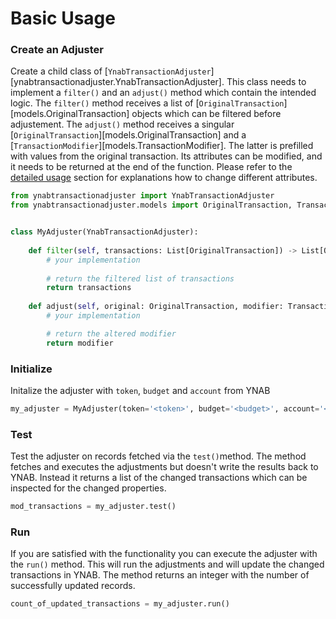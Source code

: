 # Basic Usage

### Create an Adjuster
Create a child class of [`YnabTransactionAdjuster`][ynabtransactionadjuster.YnabTransactionAdjuster].
This class needs to implement a `filter()` and an `adjust()` method which contain the intended logic. The `filter()`
method receives a list of [`OriginalTransaction`][models.OriginalTransaction] objects which can be filtered before 
adjustement. The `adjust()` method receives a singular [`OriginalTransaction`][models.OriginalTransaction] and a 
[`TransactionModifier`][models.TransactionModifier]. The latter is prefilled with values from the original transaction. 
Its attributes can be modified, and it needs to be returned at the end of the function. 
Please refer to the [detailed usage](detailed_usage.md) section for explanations how to change different attributes.
```py
from ynabtransactionadjuster import YnabTransactionAdjuster
from ynabtransactionadjuster.models import OriginalTransaction, TransactionModifier


class MyAdjuster(YnabTransactionAdjuster):
    
    def filter(self, transactions: List[OriginalTransaction]) -> List[OriginalTransaction]:
        # your implementation
        
        # return the filtered list of transactions
        return transactions
        
    def adjust(self, original: OriginalTransaction, modifier: TransactionModifier) -> TransactionModifier:
        # your implementation

		# return the altered modifier
		return modifier
```

### Initialize
Initalize the adjuster with `token`, `budget` and `account` from YNAB
```py
my_adjuster = MyAdjuster(token='<token>', budget='<budget>', account='<account>')
```

### Test
Test the adjuster on records fetched via the `test()`method. The method fetches and executes the 
adjustments but doesn't write the results back to YNAB. Instead it returns a list of 
the changed transactions which can be inspected for the changed properties.

```py
mod_transactions = my_adjuster.test()
```

### Run
If you are satisfied with the functionality you can execute the adjuster with the `run()` method. This will run the 
adjustments and will update the changed transactions in YNAB. The method returns an integer with the number of 
successfully updated records.
```py
count_of_updated_transactions = my_adjuster.run()
```
